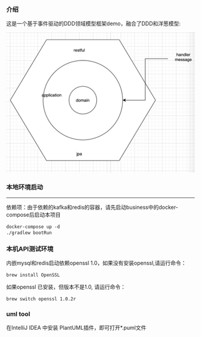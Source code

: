 ### 介绍
这是一个基于事件驱动的DDD领域模型框架demo，融合了DDD和洋葱模型:

![image](https://github.com/baggio-wangpu/DDD/blob/master/src/main/resources/image/union.jpg)


### 本地环境启动  

---
依赖项：由于依赖的kafka和redis的容器，请先启动business中的docker-compose后启动本项目

```.env
docker-compose up -d
./gradlew bootRun
```

### 本机API测试环境
内嵌mysql和redis启动依赖openssl 1.0，如果没有安装openssl,请运行命令：  
```  
brew install OpenSSL
```
如果openssl 已安装，但版本不是1.0, 请运行命令：
```
brew switch openssl 1.0.2r 
```

### uml tool
在IntelliJ IDEA 中安装 PlantUML插件，即可打开*.puml文件